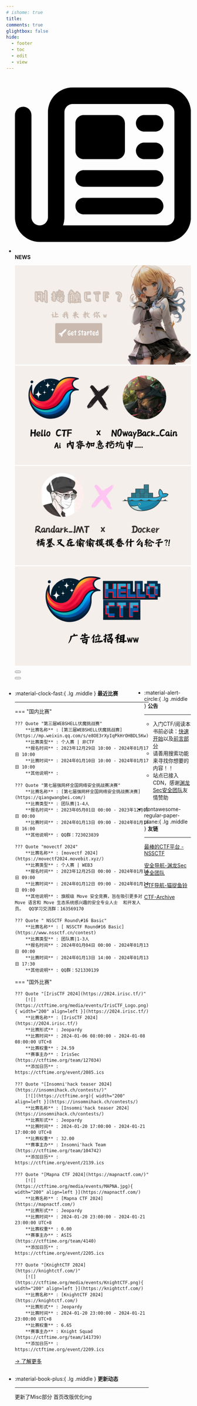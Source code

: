 ```yaml
---
# ishome: true
title: 
comments: true
glightbox: false
hide:
  - footer
  - toc
  - edit
  - view
---
```


<div class="grid cards">
    <ul>
        <li>
            <p><span class="twemoji lg middle"><svg xmlns="http://www.w3.org/2000/svg"
                        viewBox="0 0 512 512"><!--! Font Awesome Free 6.5.1 by @fontawesome - https://fontawesome.com License - https://fontawesome.com/license/free (Icons: CC BY 4.0, Fonts: SIL OFL 1.1, Code: MIT License) Copyright 2023 Fonticons, Inc.-->
                        <path
                            d="M168 80c-13.3 0-24 10.7-24 24v304c0 8.4-1.4 16.5-4.1 24H440c13.3 0 24-10.7 24-24V104c0-13.3-10.7-24-24-24H168zM72 480c-39.8 0-72-32.2-72-72V112c0-13.3 10.7-24 24-24s24 10.7 24 24v296c0 13.3 10.7 24 24 24s24-10.7 24-24V104c0-39.8 32.2-72 72-72h272c39.8 0 72 32.2 72 72v304c0 39.8-32.2 72-72 72H72zm104-344c0-13.3 10.7-24 24-24h96c13.3 0 24 10.7 24 24v80c0 13.3-10.7 24-24 24h-96c-13.3 0-24-10.7-24-24v-80zm200-24h32c13.3 0 24 10.7 24 24s-10.7 24-24 24h-32c-13.3 0-24-10.7-24-24s10.7-24 24-24zm0 80h32c13.3 0 24 10.7 24 24s-10.7 24-24 24h-32c-13.3 0-24-10.7-24-24s10.7-24 24-24zm-176 80h208c13.3 0 24 10.7 24 24s-10.7 24-24 24H200c-13.3 0-24-10.7-24-24s10.7-24 24-24zm0 80h208c13.3 0 24 10.7 24 24s-10.7 24-24 24H200c-13.3 0-24-10.7-24-24s10.7-24 24-24z">
                        </path>
                    </svg></span> <strong>NEWS</strong></p>
            <div class="grid cards">
                <div class="carousel">
                    <div class="carousel-container">
                        <a href="../HC_Start/" target="_blank"><img src="./assets/banner-quickstart.png" /></a>
                        <a href="../HC_AI/" target="_blank"><img src="./assets/banner-update.png" /></a>
                        <a href="https://github.com/CTF-Archives" target="_blank"><img
                                src="./assets/banner-Achieve.png" /></a>
                        <a href="javascript:alert$.next('我很可爱，请给我钱w');"><img
                                src="./assets/Banner-imcutesogivememoney.png" /></a>
                    </div>
                    <!-- 触发 hover 的区域 -->
                    <div class="carousel-hover left">
                        <button class="carousel-btn left" onclick="leftShift()"></button>
                    </div>
                    <div class="carousel-hover right">
                        <button class="carousel-btn right" onclick="rightShift()"></button>
                    </div>
                    <div class="carousel-bottom"></div>
                </div>
            </div>
        </li>
    </ul>
</div>

<div class="grid grid-cols-8 gap-4" style="display: grid;grid-template-columns: 70% 30%;" markdown>

<div class="grid cards" style="display: grid; grid-template-columns: 1fr;" markdown>

<div class="grid cards" markdown>

-   :material-clock-fast:{ .lg .middle } __最近比赛__

    ---

    === "国内比赛"

        ??? Quote "第三届WEBSHELL伏魔挑战赛"  
            **比赛名称** : [第三届WEBSHELL伏魔挑战赛](https://mp.weixin.qq.com/s/e8OE3rXyIqPkHrOHBDL5Kw)  
            **比赛类型** : 个人赛 | 非CTF  
            **报名时间** : 2023年12月29日 10:00 - 2024年01月17日 10:00  
            **比赛时间** : 2024年01月10日 10:00 - 2024年01月17日 10:00  
            **其他说明** :   
            
        ??? Quote "第七届强网杯全国网络安全挑战赛决赛"  
            **比赛名称** : [第七届强网杯全国网络安全挑战赛决赛](https://qiangwangbei.com/)  
            **比赛类型** : 团队赛|1-4人  
            **报名时间** : 2023年05月01日 00:00 - 2023年12月09日 00:00  
            **比赛时间** : 2024年01月13日 09:00 - 2024年01月14日 16:00  
            **其他说明** : QQ群：723023839  
            
        ??? Quote "movectf 2024"  
            **比赛名称** : [movectf 2024](https://movectf2024.movebit.xyz/)  
            **比赛类型** : 个人赛 | WEB3  
            **报名时间** : 2023年12月25日 00:00 - 2024年01月14日 09:00  
            **比赛时间** : 2024年01月12日 09:00 - 2024年01月14日 09:00  
            **其他说明** : 旗舰级 Move 安全竞赛，旨在吸引更多对   Move 语言和 Move 生态系统感兴趣的安全专业人士  和开发人员。  QQ学习交流群：163569170  
            
        ??? Quote " NSSCTF Round\#16 Basic"  
            **比赛名称** : [ NSSCTF Round#16 Basic](https://www.nssctf.cn/contest)  
            **比赛类型** : 团队赛|1-3人  
            **报名时间** : 2024年01月04日 00:00 - 2024年01月13日 00:00  
            **比赛时间** : 2024年01月13日 14:00 - 2024年01月13日 17:30  
            **其他说明** : QQ群：521330139
    
    === "国外比赛"
    
        ??? Quote "[IrisCTF 2024](https://2024.irisc.tf/)"  
            [![](https://ctftime.org/media/events/IrisCTF_Logo.png){ width="200" align=left }](https://2024.irisc.tf/)  
            **比赛名称** : [IrisCTF 2024](https://2024.irisc.tf/)  
            **比赛形式** : Jeopardy  
            **比赛时间** : 2024-01-06 08:00:00 - 2024-01-08 08:00:00 UTC+8  
            **比赛权重** : 24.59  
            **赛事主办** : IrisSec (https://ctftime.org/team/127034)  
            **添加日历** : https://ctftime.org/event/2085.ics  
            
        ??? Quote "[Insomni'hack teaser 2024](https://insomnihack.ch/contests/)"  
            [![](https://ctftime.org){ width="200" align=left }](https://insomnihack.ch/contests/)  
            **比赛名称** : [Insomni'hack teaser 2024](https://insomnihack.ch/contests/)  
            **比赛形式** : Jeopardy  
            **比赛时间** : 2024-01-20 17:00:00 - 2024-01-21 17:00:00 UTC+8  
            **比赛权重** : 32.00  
            **赛事主办** : Insomni'hack Team (https://ctftime.org/team/104742)  
            **添加日历** : https://ctftime.org/event/2139.ics  
            
        ??? Quote "[Mapna CTF 2024](https://mapnactf.com/)"  
            [![](https://ctftime.org/media/events/MAPNA.jpg){ width="200" align=left }](https://mapnactf.com/)  
            **比赛名称** : [Mapna CTF 2024](https://mapnactf.com/)  
            **比赛形式** : Jeopardy  
            **比赛时间** : 2024-01-20 23:00:00 - 2024-01-21 23:00:00 UTC+8  
            **比赛权重** : 0.00  
            **赛事主办** : ASIS (https://ctftime.org/team/4140)  
            **添加日历** : https://ctftime.org/event/2205.ics  
            
        ??? Quote "[KnightCTF 2024](https://knightctf.com/)"  
            [![](https://ctftime.org/media/events/KnightCTF.png){ width="200" align=left }](https://knightctf.com/)  
            **比赛名称** : [KnightCTF 2024](https://knightctf.com/)  
            **比赛形式** : Jeopardy  
            **比赛时间** : 2024-01-20 23:00:00 - 2024-01-21 23:00:00 UTC+8  
            **比赛权重** : 6.65  
            **赛事主办** : Knight Squad (https://ctftime.org/team/141739)  
            **添加日历** : https://ctftime.org/event/2209.ics      

    [→ 了解更多](./Event/)

</div>
  <div class="grid cards" markdown>

-   :material-book-plus:{ .lg .middle } __更新动态__

    ---

    更新了Misc部分 首页改版优化ing

</div>  
</div>
<div class="grid cards" markdown>

<div class="grid cards" markdown>

-   :material-alert-circle:{ .lg .middle } __公告__

    ---

    - 入门CTF/阅读本书前必读：[快速开始](./HC_Start/)以及[前言部分](./HC_Preface/)  
    - 请善用搜索功能来寻找你想要的内容！！
    - 站点已接入 CDN，感谢[渊龙Sec安全团队](https://dh.aabyss.cn)友情赞助

-   :fontawesome-regular-paper-plane:{ .lg .middle } __友链__

    ---

    [最棒的CTF平台 - NSSCTF](https://www.nssctf.cn/)  

    [安全导航-渊龙Sec安全团队](https://dh.aabyss.cn)    

    [CTF导航-猫捉鱼铃](https://ctf.mzy0.com/)

    [CTF-Archive](https://github.com/CTF-Archives)

</div>   

</div>

</div>

